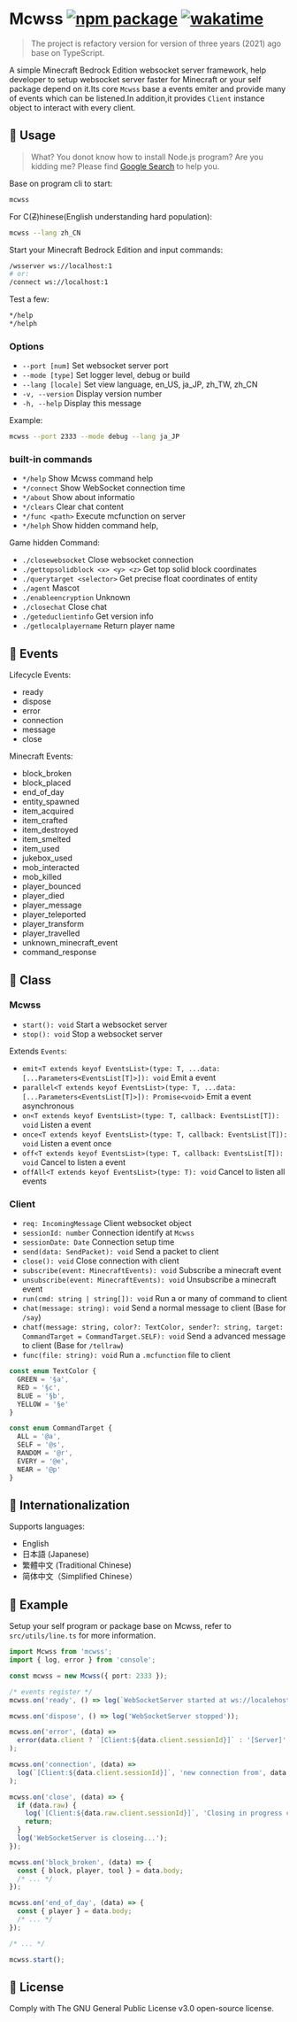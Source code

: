 # Mcwss [![npm package](https://badgen.net/npm/v/mcwss)](https://npmjs.com/package/mcwss) [![wakatime](https://wakatime.com/badge/user/018dc603-712a-4205-a226-d4c9ccd0d02b/project/018dceb3-4749-44d6-93be-b3e581301a74.svg)](https://wakatime.com/badge/user/018dc603-712a-4205-a226-d4c9ccd0d02b/project/018dceb3-4749-44d6-93be-b3e581301a74)

> The project is refactory version for version of three years (2021) ago base on TypeScript.

A simple Minecraft Bedrock Edition websocket server framework, help developer to setup websocket server faster for Minecraft or your self package depend on it.Its core `Mcwss` base a events emiter and provide many of events which can be listened.In addition,it provides `Client` instance object to interact with every client.

## 🧊 Usage

> What? You donot know how to install Node.js program? Are you kidding me? Please find [Google Search](https://google.com) to help you.

Base on program cli to start:

```sh
mcwss
```

For C(~~Z~~)hinese(English understanding hard population):

```sh
mcwss --lang zh_CN
```

Start your Minecraft Bedrock Edition and input commands:

```sh
/wsserver ws://localhost:1
# or:
/connect ws://localhost:1
```

Test a few:

```sh
*/help
*/helph
```

### Options

- `--port [num]` Set websocket server port
- `--mode [type]` Set logger level, debug or build
- `--lang [locale]` Set view language, en_US, ja_JP, zh_TW, zh_CN
- `-v, --version` Display version number
- `-h, --help` Display this message

Example:

```sh
mcwss --port 2333 --mode debug --lang ja_JP
```

### built-in commands

- `*/help` Show Mcwss command help
- `*/connect` Show WebSocket connection time
- `*/about` Show about informatio
- `*/clears` Clear chat content
- `*/func <path>` Execute mcfunction on server
- `*/helph` Show hidden command help,

Game hidden Command:

- `./closewebsocket` Close websocket connection
- `./gettopsolidblock <x> <y> <z>` Get top solid block coordinates
- `./querytarget <selector>` Get precise float coordinates of entity
- `./agent` Mascot
- `./enableencryption` Unknown
- `./closechat` Close chat
- `./geteduclientinfo` Get version info
- `./getlocalplayername` Return player name

## 🎯 Events

Lifecycle Events:

- ready
- dispose
- error
- connection
- message
- close

Minecraft Events:

- block_broken
- block_placed
- end_of_day
- entity_spawned
- item_acquired
- item_crafted
- item_destroyed
- item_smelted
- item_used
- jukebox_used
- mob_interacted
- mob_killed
- player_bounced
- player_died
- player_message
- player_teleported
- player_transform
- player_travelled
- unknown_minecraft_event
- command_response

## 🚀 Class

### Mcwss

- `start(): void` Start a websocket server
- `stop(): void` Stop a websocket server

Extends `Events`:

- `emit<T extends keyof EventsList>(type: T, ...data: [...Parameters<EventsList[T]>]): void` Emit a event
- `parallel<T extends keyof EventsList>(type: T, ...data: [...Parameters<EventsList[T]>]): Promise<void>` Emit a event asynchronous
- `on<T extends keyof EventsList>(type: T, callback: EventsList[T]): void` Listen a event
- `once<T extends keyof EventsList>(type: T, callback: EventsList[T]): void` Listen a event once
- `off<T extends keyof EventsList>(type: T, callback: EventsList[T]): void` Cancel to listen a event
- `offAll<T extends keyof EventsList>(type: T): void` Cancel to listen all events

### Client

- `req: IncomingMessage` Client websocket object
- `sessionId: number` Connection identify at `Mcwss`
- `sessionDate: Date` Connection setup time
- `send(data: SendPacket): void` Send a packet to client
- `close(): void` Close connection with client
- `subscribe(event: MinecraftEvents): void` Subscribe a minecraft event
- `unsubscribe(event: MinecraftEvents): void` Unsubscribe a minecraft event
- `run(cmd: string | string[]): void` Run a or many of command to client
- `chat(message: string): void` Send a normal message to client (Base for `/say`)
- `chatf(message: string, color?: TextColor, sender?: string, target: CommandTarget = CommandTarget.SELF): void` Send a advanced message to client (Base for `/tellraw`)
- `func(file: string): void` Run a `.mcfunction` file to client

```typescript
const enum TextColor {
  GREEN = '§a',
  RED = '§c',
  BLUE = '§b',
  YELLOW = '§e'
}

const enum CommandTarget {
  ALL = '@a',
  SELF = '@s',
  RANDOM = '@r',
  EVERY = '@e',
  NEAR = '@p'
}
```

## 🧩 Internationalization

Supports languages:

- English
- 日本語 (Japanese)
- 繁體中文 (Traditional Chinese)
- 简体中文（Simplified Chinese）

## 🌰 Example

Setup your self program or package base on Mcwss, refer to `src/utils/line.ts` for more information.

```typescript
import Mcwss from 'mcwss';
import { log, error } from 'console';

const mcwss = new Mcwss({ port: 2333 });

/* events register */
mcwss.on('ready', () => log(`WebSocketServer started at ws://localehost:${port} `));

mcwss.on('dispose', () => log('WebSocketServer stopped'));

mcwss.on('error', (data) =>
  error(data.client ? `[Client:${data.client.sessionId}]` : '[Server]', data.error.name, data.error.message)
);

mcwss.on('connection', (data) =>
  log(`[Client:${data.client.sessionId}]`, 'new connection from', data.client.req.socket.remoteAddress)
);

mcwss.on('close', (data) => {
  if (data.raw) {
    log(`[Client:${data.raw.client.sessionId}]`, 'Closing in progress code:', data.raw.code);
    return;
  }
  log('WebSocketServer is closeing...');
});

mcwss.on('block_broken', (data) => {
  const { block, player, tool } = data.body;
  /* ... */
});

mcwss.on('end_of_day', (data) => {
  const { player } = data.body;
  /* ... */
});

/* ... */

mcwss.start();
```

## 📜 License

Comply with The GNU General Public License v3.0 open-source license.
